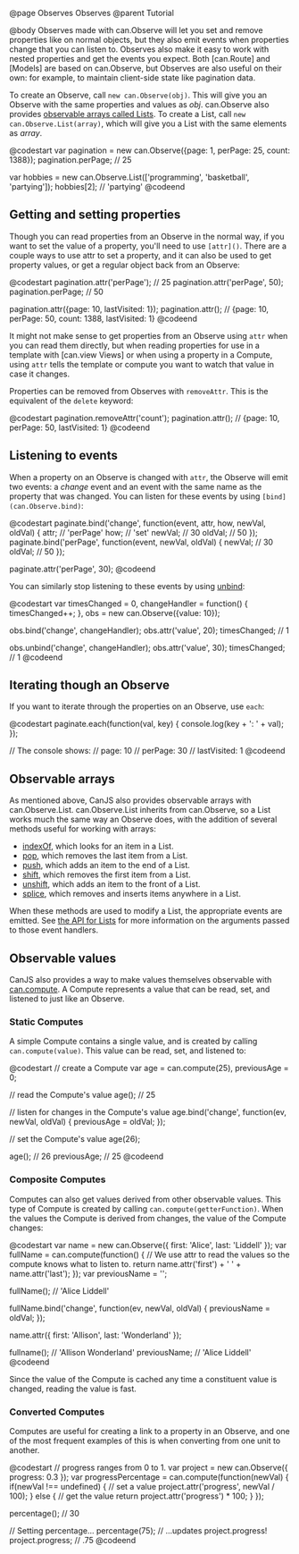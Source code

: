 @page Observes Observes
@parent Tutorial

@body
Observes made with can.Observe will let you set and remove properties like on
normal objects, but they also emit events when properties change that you can
listen to. Observes also make it easy to work with nested properties and get the
events you expect. Both [can.Route] and [Models] are based on can.Observe, but
Observes are also useful on their own: for example, to maintain client-side
state like pagination data.

To create an Observe, call `new can.Observe(obj)`. This will give you an Observe
with the same properties and values as _obj_. can.Observe also provides
[observable arrays called Lists](can.Observe.List). To create a List, call `new
can.Observe.List(array)`, which will give you a List with the same elements as
_array_.

@codestart
var pagination = new can.Observe({page: 1, perPage: 25, count: 1388});
pagination.perPage; // 25

var hobbies = new can.Observe.List(['programming', 'basketball', 'partying']);
hobbies[2]; // 'partying'
@codeend

## Getting and setting properties

Though you can read properties from an Observe in the normal way, if you want to
set the value of a property, you'll need to use `[attr]()`. There are a couple
ways to use attr to set a property, and it can also be used to get property
values, or get a regular object back from an Observe:

@codestart
pagination.attr('perPage');     // 25
pagination.attr('perPage', 50);
pagination.perPage;             // 50

pagination.attr({page: 10, lastVisited: 1});
pagination.attr(); // {page: 10, perPage: 50, count: 1388, lastVisited: 1}
@codeend

It might not make sense to get properties from an Observe using `attr` when you
can read them directly, but when reading properties for use in a template with
[can.view Views] or when using a property in a Compute, using `attr` tells the
template or compute you want to watch that value in case it changes.

Properties can be removed from Observes with `removeAttr`. This is the
equivalent of the `delete` keyword:

@codestart
pagination.removeAttr('count');
pagination.attr(); // {page: 10, perPage: 50, lastVisited: 1}
@codeend

## Listening to events

When a property on an Observe is changed with `attr`, the Observe will emit two
events: a _change_ event and an event with the same name as the property that
was changed. You can listen for these events by using
`[bind](can.Observe.bind)`:

@codestart
paginate.bind('change', function(event, attr, how, newVal, oldVal) {
	attr;   // 'perPage'
	how;    // 'set'
	newVal; // 30
	oldVal; // 50
});
paginate.bind('perPage', function(event, newVal, oldVal) {
	newVal; // 30
	oldVal; // 50
});

paginate.attr('perPage', 30);
@codeend

You can similarly stop listening to these events by using [unbind](can.Observe.unbind):

@codestart
var timesChanged = 0,
	changeHandler = function() { timesChanged++; },
	obs = new can.Observe({value: 10});

obs.bind('change', changeHandler);
obs.attr('value', 20);
timesChanged; // 1

obs.unbind('change', changeHandler);
obs.attr('value', 30);
timesChanged; // 1
@codeend

## Iterating though an Observe

If you want to iterate through the properties on an Observe, use `each`:

@codestart
paginate.each(function(val, key) {
	console.log(key + ': ' + val);
});

// The console shows:
// page: 10
// perPage: 30
// lastVisited: 1
@codeend

## Observable arrays

As mentioned above, CanJS also provides observable arrays with can.Observe.List.
can.Observe.List inherits from can.Observe, so a List works much the same way an
Observe does, with the addition of several methods useful for working with
arrays:

- [indexOf](can.Observe.List.prototype.indexOf), which looks for an item in a
List.
- [pop](can.Observe.List.prototype.pop), which removes the last item from a
List.
- [push](can.Observe.List.prototype.push), which adds an item to the end of a
List.
- [shift](can.Observe.List.prototype.shift), which removes the first item from
a List.
- [unshift](can.Observe.List.prototype.unshift), which adds an item to the front
of a List.
- [splice](can.Observe.List.prototype.splice), which removes and inserts items
anywhere in a List.

When these methods are used to modify a List, the appropriate events are emitted. See [the API for Lists](can.Observe.List) for more information on the
arguments passed to those event handlers.

## Observable values

CanJS also provides a way to make values themselves observable with
[can.compute](can.compute). A Compute represents a value that can be read, set,
and listened to just like an Observe.

### Static Computes

A simple Compute contains a single value, and is created by calling
`can.compute(value)`. This value can be read, set, and listened to:

@codestart
// create a Compute
var age = can.compute(25),
	previousAge = 0;

// read the Compute's value
age(); // 25

// listen for changes in the Compute's value
age.bind('change', function(ev, newVal, oldVal) {
	previousAge = oldVal;
});

// set the Compute's value
age(26);

age();       // 26
previousAge; // 25
@codeend

### Composite Computes

Computes can also get values derived from other observable values. This type of
Compute is created by calling `can.compute(getterFunction)`. When the values
the Compute is derived from changes, the value of the Compute changes:

@codestart
var name = new can.Observe({
	first: 'Alice',
	last: 'Liddell'
});
var fullName = can.compute(function() {
	// We use attr to read the values so the compute knows what to listen to.
	return name.attr('first') + ' ' + name.attr('last');
});
var previousName = '';

fullName();   // 'Alice Liddell'

fullName.bind('change', function(ev, newVal, oldVal) {
	previousName = oldVal;
});

name.attr({
	first: 'Allison',
	last: 'Wonderland'
});

fullname();   // 'Allison Wonderland'
previousName; // 'Alice Liddell'
@codeend

Since the value of the Compute is cached any time a constituent value is
changed, reading the value is fast.

### Converted Computes

Computes are useful for creating a link to a property in an Observe, and one of
the most frequent examples of this is when converting from one unit to another.

@codestart
// progress ranges from 0 to 1.
var project = new can.Observe({ progress: 0.3 });
var progressPercentage = can.compute(function(newVal) {
	if(newVal !== undefined) {
		// set a value
		project.attr('progress', newVal / 100);
	} else {
		// get the value
		return project.attr('progress') * 100;
	}
});

percentage();     // 30

// Setting percentage...
percentage(75);
// ...updates project.progress!
project.progress; // .75
@codeend